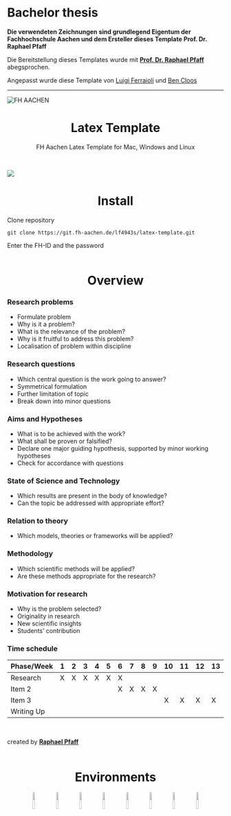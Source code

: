 # Bachelor thesis

**Die verwendeten Zeichnungen sind grundlegend Eigentum der Fachhochschule Aachen und dem Ersteller dieses Template Prof. Dr. Raphael Pfaff**

Die Bereitstellung dieses Templates wurde mit [**Prof. Dr. Raphael Pfaff**](https://www.fh-aachen.de/menschen/pfaff) abegsprochen. 

Angepasst wurde diese Template von [Luigi Ferraioli](https://github.com/Zerquer) und [Ben Cloos](https://github.com/Benemenn)

***


![FH AACHEN](https://www.testa-fid.de/upload/mediapool/Kunden/FH-Aachen.jpg)

# <div align="center">Latex Template</div>


<div align="center">
  <p>
  FH Aachen Latex Template for Mac, Windows and Linux
</div>

<br />

![](images/main.png)


# <div align="center">Install</div>

Clone repository
```
git clone https://git.fh-aachen.de/lf4943s/latex-template.git
```
Enter the FH-ID and the password
<br />
<br />

# <div align="center"> Overview </div>

### Research problems

- Formulate problem
- Why is it a problem?
- What is the relevance of the problem?
- Why is it fruitful to address this problem?
- Localisation of problem within discipline


### Research questions

- Which central question is the work going to answer?
- Symmetrical formulation
- Further limitation of topic
- Break down into minor questions

### Aims and Hypotheses

- What is to be achieved with the work?
- What shall be proven or falsified?
- Declare one major guiding hypothesis, supported by minor working hypotheses
- Check for accordance with questions

### State of Science and Technology

- Which results are present in the body of knowledge?
- Can the topic be addressed with appropriate effort?

### Relation to theory

- Which models, theories or frameworks will be applied?

### Methodology

- Which scientific methods will be applied?
- Are these methods appropriate for the research?

### Motivation for research

- Why is the problem selected?
- Originality in research
- New scientific insights
- Students’ contribution

### Time schedule

| Phase/Week | 1 | 2 | 3 | 4 | 5 | 6 | 7 | 8 | 9 | 10 | 11 | 12 | 13 | 14 | 15 | 16 | 17 | 18 | 19 | 20 |
|-|-|-|-|-|-|-|-|-|-|-|-|-|-|-|-|-|-|-|-|-|
| Research | X | X | X | X | X | X |  |  |  |  |  |  |  |  |  |  |  |  |  |  |
| Item 2 |  |  |  |  |  | X | X | X | X |  |  |  |  |  |  |  |  |  |  |  |
| Item 3 |  |  |  |  |  |  |  |  |  | X | X | X | X | X |  |  |  |  |  |  |
| Writing Up |  |  |  |  |  |  |  |  |  |  |  |  |  | X | X | X | X | X | X | X |

<br />

created by [**Raphael Pfaff**](https://www.fh-aachen.de/menschen/pfaff)
<br />
<br />


# <div align="center">Environments</div>

<div align="center">
  <a href = "https://fh-aachen.sciebo.de/apps/overleaf_owncloud/launcher/launch" style="text-decoration:none;">
    <img src="https://upload.wikimedia.org/wikipedia/commons/d/da/Sciebo_Logo.png"  width="10%" lt="Git" /></a>
  <a href = "https://miktex.org/" style="text-decoration:none;">
    <img src="https://www.appdeploynews.com/wp-content/uploads/2022/11/MIKTEXCONSOLE-256-eb640d83.png"  width="10%" lt="Git" /></a>
  <a href = "https://www.latex-project.org/get/" style="text-decoration:none;">
    <img src="https://play-lh.googleusercontent.com/7Aby5HgIh40OOONf9yorm3lT5pxNl92WM_RVtl7hN8WCdfwF4Qhu4fQCUva44aqkhPO7=w240-h480-rw"  width="10%" lt="Git" /></a>
  <a href = "https://tug.org/mactex/" style="text-decoration:none;">
    <img src="https://d4.alternativeto.net/T2_a3ZQejc5MnNPWKDtr3C2NX6WCfKVKc_MSbZVfag0/rs:fill:140:140:0/g:ce:0:0/YWJzOi8vZGlzdC9pY29ucy9tYWN0ZXhfNjUyMTgucG5n.png"  width="10%" lt="Git" /></a>
  <a href = "https://de.overleaf.com/" style="text-decoration:none;">
    <img src="https://cdn.overleaf.com/img/ol-brand/overleaf_og_logo.png"  width="10%" lt="Git" /></a>
  <a href = "https://www.texstudio.org" style="text-decoration:none;">
    <img src="https://www.texstudio.org/images/texstudio128x128.png"  width="10%" lt="Git" /></a>
  <a href = "https://about.gitlab.com/" style="text-decoration:none;">
    <img src="https://cdn.jsdelivr.net/gh/devicons/devicon/icons/git/git-original.svg"  width="10%" lt="Git" /></a>
  <a href = "https://ubuntu.com/" style="text-decoration:none;">
    <img src="https://upload.wikimedia.org/wikipedia/commons/thumb/a/ab/Logo-ubuntu_cof-orange-hex.svg/1200px-Logo-ubuntu_cof-orange-hex.svg.png"  width="10%" lt="Git" /></a>
</div>
<br>
